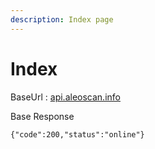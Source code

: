 ```yaml
---
description: Index page
---
```


# Index

BaseUrl : [api.aleoscan.info](https://api.aleoscan.info/)



Base Response

```
{"code":200,"status":"online"}
```


